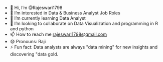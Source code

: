 - 👋 Hi, I’m @Rajeswari1798
- 👀 I’m interested in Data & Business Analyst Job Roles
- 🌱 I’m currently learning Data Analyst
- 💞️ I’m looking to collaborate on Data Visualization and programming in R and python
- 📫 How to reach me rajeswari1798@gmail.com
- 😄 Pronouns: Raji
- ⚡ Fun fact: Data analysts are always "data mining" for new insights and discovering "data gold.

<!---
Rajeswari1798/Rajeswari1798 is a ✨ special ✨ repository because its `README.md` (this file) appears on your GitHub profile.
You can click the Preview link to take a look at your changes.
--->
